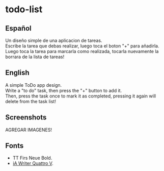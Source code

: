 # todo-list

## Español

Un diseño simple de una aplicacion de tareas.   
Escribe la tarea que debas realizar, luego toca el boton "+" para añadirla.   
Luego toca la tarea para marcarla como realizada, tocarla nuevamente la borrara de la lista de tareas!

## English

A simple ToDo app design.   
Write a "to do" task, then press the "+" button to add it.   
Then, press the task once to mark it as completed, pressing it again will delete from the task list!

## Screenshots

AGREGAR IMAGENES!

## Fonts

- TT Firs Neue Bold.
- [iA Writer Quattro V](https://github.com/iaolo/iA-Fonts/tree/master/iA%20Writer%20Quattro).
